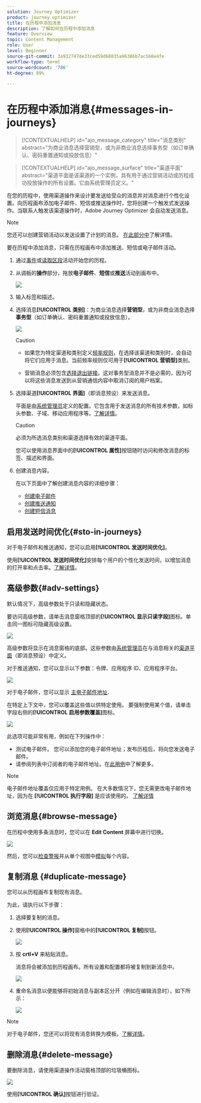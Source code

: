 ```yaml
---
solution: Journey Optimizer
product: journey optimizer
title: 在历程中添加消息
description: 了解如何在历程中添加消息
feature: Overview
topic: Content Management
role: User
level: Beginner
source-git-commit: 3a932747de33ced59d68835a96386b7ac560e4fe
workflow-type: tm+mt
source-wordcount: '786'
ht-degree: 89%

---
```



# 在历程中添加消息{#messages-in-journeys}

>[!CONTEXTUALHELP]
>id="ajo_message_category"
>title="消息类别"
>abstract="为商业消息选择营销型，或为非商业消息选择事务型（如订单确认、密码重置通知或投放信息）"

>[!CONTEXTUALHELP]
>id="ajo_message_surface"
>title="渠道平面"
>abstract="渠道平面是该渠道的一个实例，具有用于通过营销活动或历程成功投放操作的所有设置。它由系统管理员定义。"

在您的历程中，使用渠道操作来设计要发送给受众的消息并对消息进行个性化设置。向历程画布添加电子邮件、短信或推送操作时，您将创建一个触发式发送操作。当联系人触发该渠道操作时，Adobe Journey Optimizer 会自动发送消息。


>[!NOTE]
>您还可以创建营销活动以发送设置了计划的消息。 [在此部分中](../campaigns/get-started-with-campaigns.md)了解详情。


要在历程中添加消息，只需在历程画布中添加推送、短信或电子邮件活动。

1. 通过[事件](../building-journeys/general-events.md)或[读取区段](../building-journeys/read-segment.md)活动开始您的历程。

1. 从调板的&#x200B;**操作**&#x200B;部分，拖放&#x200B;**电子邮件**、**短信**&#x200B;或&#x200B;**推送**&#x200B;活动到画布中。

   ![](assets/add-a-message.png)

1. 输入标签和描述。

1. 选择消息&#x200B;**[!UICONTROL 类别]**：为商业消息选择&#x200B;**营销型**，或为非商业消息选择&#x200B;**事务型**（如订单确认、密码重置通知或投放信息）。

   ![](assets/inline-message-category.png)

   >[!CAUTION]
   >
   >* 如果您为特定渠道和类别定义[频率规则](../configuration/frequency-rules.md)，在选择该渠道和类别时，会自动将它们应用于消息。当前频率规则仅可用于&#x200B;**[!UICONTROL 营销型]**&#x200B;类别。
   >
   >* 营销消息必须包含[选择退出链接](../privacy/opt-out.md#opt-out-management)。这对事务型消息并不是必需的，因为可以将这些消息发送到从营销通信内容中取消订阅的用户档案。


1. 选择渠道&#x200B;**[!UICONTROL 界面]**（即消息预设）来发送消息。

   平面是由[系统管理员](../start/path/administrator.md)定义的配置。它包含用于发送消息的所有技术参数，如标头参数、子域、移动应用程序等。[了解详情](../configuration/channel-surfaces.md)。

   >[!CAUTION]
   >
   >必须为所选消息类别和渠道选择有效的渠道平面。

   您可以使用消息界面中的&#x200B;**[!UICONTROL 属性]**&#x200B;按钮随时访问和修改消息的标签、描述和界面。

1. 创建消息内容。

   在以下页面中了解创建消息内容的详细步骤：

   * [创建电子邮件](create-email.md)
   * [创建推送通知](create-push.md)
   * [创建短信消息](create-sms.md)

## 启用发送时间优化{#sto-in-journeys}

对于电子邮件和推送通知，您可以启用&#x200B;**[!UICONTROL 发送时间优化]**。

使用&#x200B;**[!UICONTROL 发送时间优化]**&#x200B;安排每个用户的个性化发送时间，以增加消息的打开率和点击率。[了解详情](../messages/send-time-optimization.md)。

## 高级参数{#adv-settings}

默认情况下，高级参数处于只读和隐藏状态。

要访问高级参数，请单击消息窗格顶部的&#x200B;**[!UICONTROL 显示只读字段]**&#x200B;图标。单击同一图标可隐藏高级设置。

![](assets/show-read-only.png)

高级参数将显示在消息窗格的底部。这些参数由[系统管理员](../start/path/administrator.md)在与消息相关的[渠道平面](../configuration/channel-surfaces.md)（即消息预设）中定义。

对于推送通知，您可以显示以下参数：令牌、应用程序 ID、应用程序平台。

![](assets/push-adv-parameters.png)

对于电子邮件，您可以显示 [主电子邮件地址](../configuration/primary-email-addresses.md).

在特定上下文中，您可以覆盖这些值以供特定使用。 要强制使用某个值，请单击字段右侧的&#x200B;**[!UICONTROL 启用参数覆盖]**&#x200B;图标。

![](assets/email-adv-parameters.png)

此选项可能非常有用，例如在下列操作中：

* 测试电子邮件。 您可以添加您的电子邮件地址；发布历程后，将向您发送电子邮件。
* 请参阅列表中订阅者的电子邮件地址。在[此用例](../building-journeys/message-to-subscribers-uc.md)中了解更多。

>[!NOTE]
>
>电子邮件地址覆盖仅应用于特定用例。 在大多数情况下，您无需更改电子邮件地址，因为在 **[!UICONTROL 执行字段]** 是应该使用的。 [了解详情](../configuration/primary-email-addresses.md)

## 浏览消息{#browse-message}

在历程中使用多条消息时，您可以在 **Edit Content** 屏幕中进行切换。

![](assets/inline-messages-multi-content.png)

然后，您可以[检查警报](alerts.md)并从单个视图中[模拟](../design/preview.md)每个内容。

## 复制消息 {#duplicate-message}

您可以从历程画布复制现有消息。

为此，请执行以下步骤：

1. 选择要复制的消息。

1. 使用&#x200B;**[!UICONTROL 操作]**&#x200B;窗格中的&#x200B;**[!UICONTROL 复制]**&#x200B;按钮。

   ![](assets/message-duplicate.png)

1. 按 **crtl+V** 来粘贴消息。

   消息将会被添加到历程画布。所有设置和配置都将被复制到新消息中。

   ![](assets/message-duplicated.png)

1. 重命名消息以便能够将初始消息与副本区分开（例如在编辑消息时），如下所示：

   ![](assets/multi-message.png)


>[!NOTE]
>
>对于电子邮件，您还可以将现有消息转换为模板。[了解详情](../design/email-templates.md)。

## 删除消息{#delete-message}

要删除消息，请使用渠道操作活动窗格顶部的垃圾桶图标。

![](assets/delete-message.png)

使用&#x200B;**[!UICONTROL 确认]**&#x200B;按钮进行验证。
